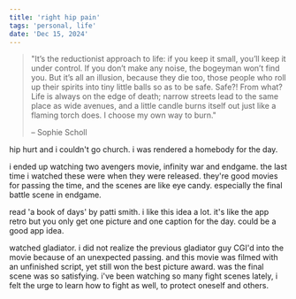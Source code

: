 ```yaml
---
title: 'right hip pain'
tags: 'personal, life'
date: 'Dec 15, 2024'
---
```


> "It’s the reductionist approach to life: if you keep it small, you’ll keep it under control. If you don’t make any noise, the bogeyman won’t find you. But it’s all an illusion, because they die too, those people who roll up their spirits into tiny little balls so as to be safe. Safe?! From what? Life is always on the edge of death; narrow streets lead to the same place as wide avenues, and a little candle burns itself out just like a flaming torch does. I choose my own way to burn."
>
> – Sophie Scholl

hip hurt and i couldn't go church. i was rendered a homebody for the day.

i ended up watching two avengers movie, infinity war and endgame. the last time i watched these were when they were released. they're good movies for passing the time, and the scenes are like eye candy. especially the final battle scene in endgame.

read 'a book of days' by patti smith. i like this idea a lot. it's like the app retro but you only get one picture and one caption for the day. could be a good app idea.

watched gladiator. i did not realize the previous gladiator guy CGI'd into the movie because of an unexpected passing. and this movie was filmed with an unfinished script, yet still won the best picture award. was the final scene was so satisfying. i've been watching so many fight scenes lately, i felt the urge to learn how to fight as well, to protect oneself and others.
